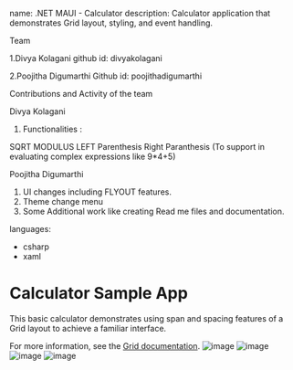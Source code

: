 name: .NET MAUI - Calculator
description: Calculator application that demonstrates Grid layout, styling, and event handling.

Team

1.Divya Kolagani
github id: divyakolagani

2.Poojitha Digumarthi
Github id: poojithadigumarthi


Contributions and Activity of the team

Divya Kolagani
1. Functionalities :

SQRT
MODULUS
LEFT Parenthesis
Right Paranthesis (To support in evaluating complex expressions like 9*4+5)


Poojitha Digumarthi

1. UI changes including FLYOUT features.
2. Theme change menu
3. Some Additional work like creating Read me files and documentation.


languages:
- csharp
- xaml
# Calculator Sample App

This basic calculator demonstrates using span and spacing features of a Grid layout to achieve a familiar interface.

For more information, see the [Grid documentation](https://docs.microsoft.com/dotnet/maui/user-interface/layouts/grid).
![image](https://user-images.githubusercontent.com/114635555/193963381-85121434-f0e1-44f6-a736-5f8ed02e4393.png)
![image](https://user-images.githubusercontent.com/114635555/193962331-7d101c3a-7f84-4377-aea6-ad922618bfc7.png)
![image](https://user-images.githubusercontent.com/114635555/193963634-d46db871-1b00-4dee-a40f-ba0b924acbcb.png)
![image](https://user-images.githubusercontent.com/114635555/193963654-74c3fcd7-5e53-47f6-bd97-d0be816637c9.png)
